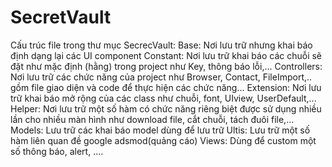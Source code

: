 # SecretVault

Cấu trúc file trong thư mục SecrecVault:
	Base: Nơi lưu trữ nhưng khai báo định dạng lại các UI component
	Constant: Nơi lưu trữ khai báo các chuỗi sẽ đặt như mặc định (hằng) trong project như Key, thông báo lỗi,...
	Controllers: Nơi lưu trữ các chức năng của project như Browser, Contact, FileImport,.. gồm file giao diện và code để thực hiện các chức năng...
	Extension: Nơi lưu trữ khai báo mở rộng của các class như chuỗi, font, UIview, UserDefault,...
	Helper: Nơi lưu trữ một số hàm có chức năng riêng biệt được sử dụng nhiều lần cho nhiều màn hình như download file, cắt chuỗi, tách đuôi file,...
	Models: Lưu trữ các khai báo model dùng để lưu trữ
	Ultis: Lưu trữ một số hàm liên quan đề google adsmod(quảng cáo)
	Views: Dùng để custom một số thông báo, alert, ....
	
